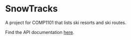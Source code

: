 # SnowTracks
A project for COMP1101 that lists ski resorts and ski routes.

Find the API documentation [here](https://documenter.getpostman.com/view/23304077/2s9YynnQZa).
